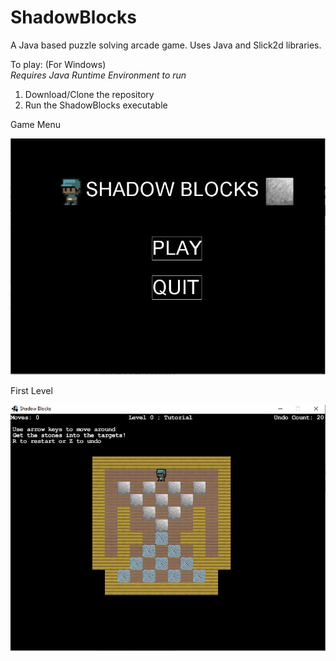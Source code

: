 # ShadowBlocks
A Java based puzzle solving arcade game.
Uses Java and Slick2d libraries. 

To play: (For Windows)  
*Requires Java Runtime Environment to run*
1. Download/Clone the repository
2. Run the ShadowBlocks executable 

Game Menu

![alt text](images/mainGamePage.JPG)

First Level

![alt text](images/firstLevel.JPG)
